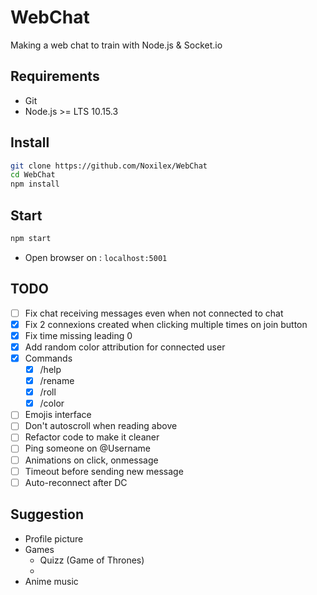 # WebChat
Making a web chat to train with Node.js &amp; Socket.io

## Requirements
- Git
- Node.js >= LTS 10.15.3

## Install
```bash
git clone https://github.com/Noxilex/WebChat
cd WebChat
npm install
```

## Start
```bash
npm start
```
- Open browser on : `localhost:5001`

## TODO 

- [ ] Fix chat receiving messages even when not connected to chat
- [X] Fix 2 connexions created when clicking multiple times on join button
- [X] Fix time missing leading 0
- [X] Add random color attribution for connected user
- [X] Commands
    - [X] /help
    - [X] /rename
    - [X] /roll
    - [X] /color
- [ ] Emojis interface
- [ ] Don't autoscroll when reading above
- [ ] Refactor code to make it cleaner
- [ ] Ping someone on @Username
- [ ] Animations on click, onmessage
- [ ] Timeout before sending new message
- [ ] Auto-reconnect after DC

## Suggestion

- Profile picture
- Games
    - Quizz (Game of Thrones)
    - 
- Anime music
